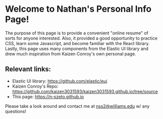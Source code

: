 # Welcome to Nathan's Personal Info Page!

The purpose of this page is to provide a convenient "online resume" of sorts for
anyone interested. Also, it provided a good opportunity to practice CSS, learn
some Javascript, and become familiar with the React library. Lastly, this page
uses many components from the Elastic UI library and drew much inspiration from
Kaizen Conroy's own personal page.

## Relevant links:

* Elastic UI library: https://github.com/elastic/eui
* Kaizen Conroy's Repo: https://github.com/kaizen3031593/kaizen3031593.github.io/tree/source
* This page: https://n-szeto.github.io

Please take a look around and contact me at nss2@williams.edu w/ any questions!

